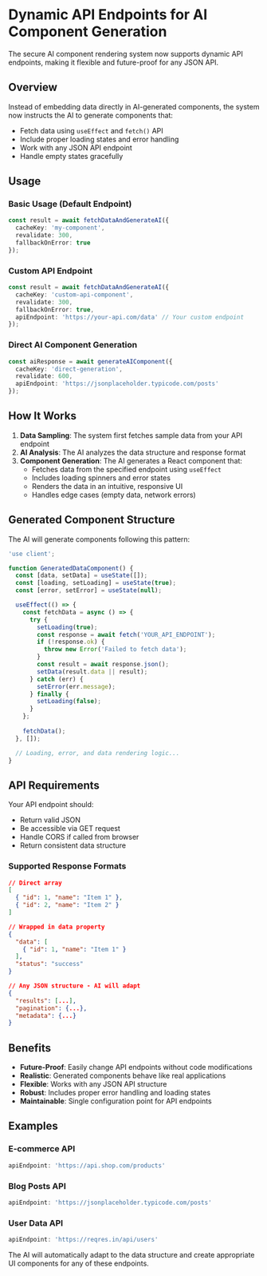 # Dynamic API Endpoints for AI Component Generation

The secure AI component rendering system now supports dynamic API endpoints, making it flexible and future-proof for any JSON API.

## Overview

Instead of embedding data directly in AI-generated components, the system now instructs the AI to generate components that:
- Fetch data using `useEffect` and `fetch()` API
- Include proper loading states and error handling
- Work with any JSON API endpoint
- Handle empty states gracefully

## Usage

### Basic Usage (Default Endpoint)
```typescript
const result = await fetchDataAndGenerateAI({
  cacheKey: 'my-component',
  revalidate: 300,
  fallbackOnError: true
});
```

### Custom API Endpoint
```typescript
const result = await fetchDataAndGenerateAI({
  cacheKey: 'custom-api-component',
  revalidate: 300,
  fallbackOnError: true,
  apiEndpoint: 'https://your-api.com/data' // Your custom endpoint
});
```

### Direct AI Component Generation
```typescript
const aiResponse = await generateAIComponent({
  cacheKey: 'direct-generation',
  revalidate: 600,
  apiEndpoint: 'https://jsonplaceholder.typicode.com/posts'
});
```

## How It Works

1. **Data Sampling**: The system first fetches sample data from your API endpoint
2. **AI Analysis**: The AI analyzes the data structure and response format
3. **Component Generation**: The AI generates a React component that:
   - Fetches data from the specified endpoint using `useEffect`
   - Includes loading spinners and error states
   - Renders the data in an intuitive, responsive UI
   - Handles edge cases (empty data, network errors)

## Generated Component Structure

The AI will generate components following this pattern:

```jsx
'use client';

function GeneratedDataComponent() {
  const [data, setData] = useState([]);
  const [loading, setLoading] = useState(true);
  const [error, setError] = useState(null);

  useEffect(() => {
    const fetchData = async () => {
      try {
        setLoading(true);
        const response = await fetch('YOUR_API_ENDPOINT');
        if (!response.ok) {
          throw new Error('Failed to fetch data');
        }
        const result = await response.json();
        setData(result.data || result);
      } catch (err) {
        setError(err.message);
      } finally {
        setLoading(false);
      }
    };
    
    fetchData();
  }, []);

  // Loading, error, and data rendering logic...
}
```

## API Requirements

Your API endpoint should:
- Return valid JSON
- Be accessible via GET request
- Handle CORS if called from browser
- Return consistent data structure

### Supported Response Formats

```json
// Direct array
[
  { "id": 1, "name": "Item 1" },
  { "id": 2, "name": "Item 2" }
]

// Wrapped in data property
{
  "data": [
    { "id": 1, "name": "Item 1" }
  ],
  "status": "success"
}

// Any JSON structure - AI will adapt
{
  "results": [...],
  "pagination": {...},
  "metadata": {...}
}
```

## Benefits

- **Future-Proof**: Easily change API endpoints without code modifications
- **Realistic**: Generated components behave like real applications
- **Flexible**: Works with any JSON API structure
- **Robust**: Includes proper error handling and loading states
- **Maintainable**: Single configuration point for API endpoints

## Examples

### E-commerce API
```typescript
apiEndpoint: 'https://api.shop.com/products'
```

### Blog Posts API
```typescript
apiEndpoint: 'https://jsonplaceholder.typicode.com/posts'
```

### User Data API
```typescript
apiEndpoint: 'https://reqres.in/api/users'
```

The AI will automatically adapt to the data structure and create appropriate UI components for any of these endpoints.
